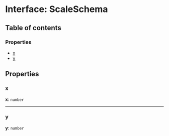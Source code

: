 # Interface: ScaleSchema

## Table of contents

### Properties

* [x](/en/auto-docs/utils/interfaces/ScaleSchema.md#x)
* [y](/en/auto-docs/utils/interfaces/ScaleSchema.md#y)

## Properties

### x

**x**: `number`

***

### y

**y**: `number`

